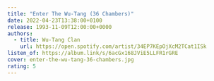 ```yaml
---
title: "Enter The Wu-Tang (36 Chambers)"
date: 2022-04-23T13:38:00+0100
release: 1993-11-09T12:00:00+0000
authors:
  - title: Wu-Tang Clan
    url: https://open.spotify.com/artist/34EP7KEpOjXcM2TCat1ISk
listen_of: https://album.link/s/6acGx168JViE5LLFR1rGRE
cover: enter-the-wu-tang-36-chambers.jpg
rating: 5
---
```

